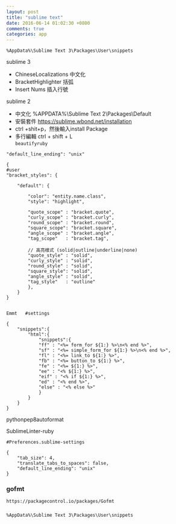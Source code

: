 ```yaml
---
layout: post
title: "sublime text"
date: 2016-06-14 01:02:30 +0800
comments: true
categories: app
---
```


`%AppData%\Sublime Text 3\Packages\User\snippets`  

sublime 3 
- ChineseLocalizations 中文化
- BracketHighlighter   括弧
- Insert Nums          插入行號

sublime 2

- 中文化  %APPDATA%\Sublime Text 2\Packages\Default
- 安裝套件 https://sublime.wbond.net/installation
- ctrl +shit+p，然後輸入install Package <enter>
- 多行編輯 ctrl + shift + L  
`beautifyruby`

`"default_line_ending": "unix"`

<pre><code>{
#user
"bracket_styles": {
 
    "default": {
     
        "color": "entity.name.class",
        "style": "highlight",
         
        "quote_scope" : "bracket.quote",
        "curly_scope" : "bracket.curly",
        "round_scope" : "bracket.round",
        "square_scope": "bracket.square",
        "angle_scope" : "bracket.angle",
        "tag_scope"   : "bracket.tag",
         
        // 高亮樣式 (solid|outline|underline|none)
        "quote_style" : "solid",
        "curly_style" : "solid",
        "round_style" : "solid",
        "square_style": "solid",
        "angle_style" : "solid",
        "tag_style"   : "outline"
        },
    }
}
</code></pre>

<pre><code>
Emmt   #settings

{
	"snippets":{
		"html":{
			"snippets":{
			"ff" : "<%= form_for ${1:} %>\n<% end %>",
			"sf" : "<%= simple_form_for ${1:} %>\n<% end %>",
			"fl" : "<%= link_to ${1:} %>",
			"fb" : "<%= button_to ${1:} %>",
			"fe" : "<%= ${1:} %>",
			"ee" : "<% ${1:} %>",
			"eif" : "<% if ${1:} %>",
			"ed" : "<% end %>",
			"else" : "<% else %>"
			}
		}
	}
}
</code></pre>

pythonpep8autoformat 

SublimeLinter-ruby

```
#Preferences.sublime-settings

{
    "tab_size": 4,
    "translate_tabs_to_spaces": false,
    "default_line_ending": "unix"
}
```

### gofmt
`https://packagecontrol.io/packages/Gofmt`


### 
`%AppData%\Sublime Text 3\Packages\User\snippets`